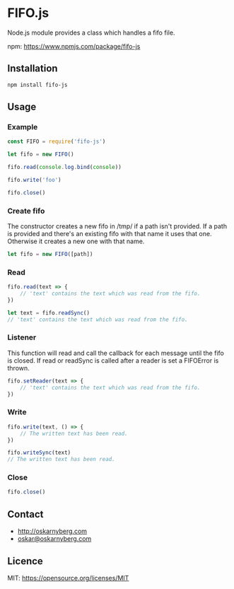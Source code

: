 # FIFO.js
Node.js module provides a class which handles a fifo file.

npm: https://www.npmjs.com/package/fifo-js

## Installation
```sh
npm install fifo-js
```

## Usage
### Example
```Javascript
const FIFO = require('fifo-js')

let fifo = new FIFO()

fifo.read(console.log.bind(console))

fifo.write('foo')

fifo.close()
```

### Create fifo
The constructor creates a new fifo in /tmp/ if a path isn't provided. If a path
is provided and there's an existing fifo with that name it uses that one.
Otherwise it creates a new one with that name.
```Javascript
let fifo = new FIFO([path])
```

### Read
```Javascript
fifo.read(text => {
    // 'text' contains the text which was read from the fifo.
})

let text = fifo.readSync()
// 'text' contains the text which was read from the fifo.
```

### Listener
This function will read and call the callback for each message until the fifo
is closed. If read or readSync is called after a reader is set a FIFOError is
thrown.
```Javascript
fifo.setReader(text => {
    // 'text' contains the text which was read from the fifo.
})
```

### Write
```Javascript
fifo.write(text, () => {
    // The written text has been read.
})

fifo.writeSync(text)
// The written text has been read.
```

### Close
```Javascript
fifo.close()
```

## Contact
* http://oskarnyberg.com
* oskar@oskarnyberg.com

## Licence
MIT: https://opensource.org/licenses/MIT

